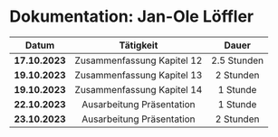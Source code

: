 # Dokumentation: Jan-Ole Löffler

| Datum          | Tätigkeit                  | Dauer       |
|:--------------:|:--------------------------:|:-----------:|
| **17.10.2023** | Zusammenfassung Kapitel 12 | 2.5 Stunden | 
| **19.10.2023** | Zusammenfassung Kapitel 13 | 2 Stunden   | 
| **19.10.2023** | Zusammenfassung Kapitel 14 | 1 Stunde    | 
| **22.10.2023** | Ausarbeitung Präsentation  | 1 Stunde    |
| **23.10.2023** | Ausarbeitung Präsentation  | 2 Stunden   |
